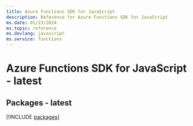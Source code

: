 ```yaml
---
title: Azure Functions SDK for JavaScript
description: Reference for Azure Functions SDK for JavaScript
ms.date: 01/23/2024
ms.topic: reference
ms.devlang: javascript
ms.service: functions
---
```

# Azure Functions SDK for JavaScript - latest
## Packages - latest
[!INCLUDE [packages](functions-index.md)]